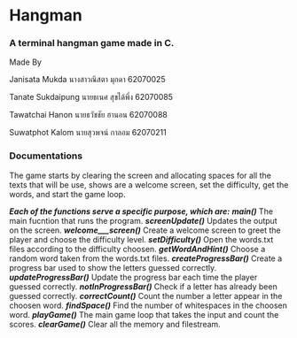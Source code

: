 # Hangman
### A terminal hangman game made in C.
Made By

Janisata Mukda นางสาวณิสตา มุกดา 62070025

Tanate Sukdaipung นายธเนศ สุขได้พึ่ง 62070085

Tawatchai Hanon นายธวัชชัย ฮานอน 62070088

Suwatphot Kalom นายสุวพจน์ กาลอม 62070211

### Documentations
The game starts by clearing the screen and allocating spaces for all the texts that will be use, shows are a welcome screen, set the difficulty, get the words, and start the game loop.

___Each of the functions serve a specific purpose, which are:___
___main()___ The main fucntion that runs the program.
___screenUpdate()___ Updates the output on the screen.
___welcome___screen()___ Create a welcome screen to greet the player and choose the difficulty level.
___setDifficulty()___ Open the words.txt files according to the difficulty choosen.
___getWordAndHint()___ Choose a random word taken from the words.txt files.
___createProgressBar()___ Create a progress bar used to show the letters guessed correctly.
___updateProgressBar()___ Update the progress bar each time the player guessed correctly.
___notInProgressBar()___ Check if a letter has already been guessed correctly.
___correctCount()___ Count the number a letter appear in the choosen word.
___findSpace()___ Find the number of whitespaces in the choosen word.
___playGame()___ The main game loop that takes the input and count the scores.
___clearGame()___ Clear all the memory and filestream.

